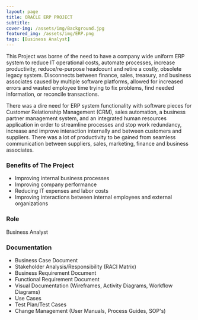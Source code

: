 ```yaml
---
layout: page
title: ORACLE ERP PROJECT
subtitle: 
cover-img: /assets/img/Background.jpg
featured_img: /assets/img/ERP.png
tags: [Business Analyst]
---
```


This Project was borne of the need to have a company wide uniform ERP system to reduce IT operational costs, automate processes, increase productivity, reduce/re-purpose headcount and retire a costly, obsolete legacy system. Disconnects between finance, sales, treasury, and business associates caused by multiple software platforms, allowed for increased errors and wasted employee time trying to fix problems, find needed information, or reconcile transactions.

There was a dire need for ERP system functionality with software pieces for Customer Relationship Management (CRM), sales automation, a business partner management system, and an integrated human resources application in order to streamline processes and stop work redundancy, increase and improve interaction internally and between customers and suppliers. There was a lot of productivity to be gained from seamless communication between suppliers, sales, marketing, finance and business associates.

### Benefits of The Project

- Improving internal business processes
- Improving company performance
- Reducing IT expenses and labor costs
- Improving interactions between internal employees and external organizations

### Role

Business Analyst

### Documentation

- Business Case Document
- Stakeholder Analysis/Responsibility (RACI Matrix)
- Business Requirement Document
- Functional Requirement Document
- Visual Documentation (Wireframes, Activity Diagrams, Workflow Diagrams)
- Use Cases
- Test Plan/Test Cases
- Change Management (User Manuals, Process Guides, SOP's)

